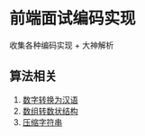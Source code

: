# 前端面试编码实现

收集各种编码实现 + 大神解析

## 算法相关
1. [数字转换为汉语](./algorithm/数字转汉语.md)
2. [数组转数状结构](./algorithm/数组转数状结构.md)
3. [压缩字符串](./algorithm//统计字符重复次数.md)